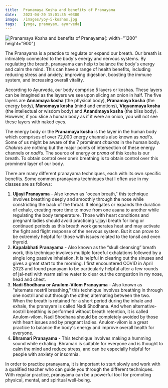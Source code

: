 ```yaml
---
title:  Pranamaya Kosha and benefits of Pranayama
date:   2023-04-20 15:01:35 +0300  
image:  /images/yoy-5-koshas.jpg  
tags:   [yoga, pranayam, ayurveda]
---
```

![Pranamaya Kosha and benefits of Pranayama](/images/yoy-5-koshas.jpg){: width="1200" height="900"}

The Pranayama is a practice to regulate or expand our breath. Our breath is intimately connected to the body's energy and nervous systems. By regulating the breath, pranayama can help to balance the body's energy and calm the mind. This can have a range of health benefits, including reducing stress and anxiety, improving digestion, boosting the immune system, and increasing overall vitality.

According to Ayurveda, our body comprise 5 layers or koshas. These layers can be imagined as the layers we see upon slicing an onion in half. The five layers are **Annamaya kosha** (the physical body), **Pranamaya kosha** (the energy body), **Manomaya kosha** (mind and emotions), **Vigyanmaya kosha** (the intellectual or wisdom body) and  **Anandmaya kosha** (the bliss body). However, if you slice a human body as if it were an onion, you will not see these layers with naked eyes.

The energy body or the **Pranamaya kosha** is the layer in the human body which comprises of over 72,000 energy channels also known as *nadi’s*. Some of us might be aware of the 7 prominent *chakras* in the human body. *Chakras* are nothing but the major points of intersection of these energy channels or *nadi’s*. The source of energy or *prana* of this kosha is our breath. To obtain control over one’s breathing is to obtain control over this prominent layer of our body.

There are many different pranayama techniques, each with its own specific benefits. Some common pranayama techniques that I often use in my classes are as follows:

1.  **Ujjayi Pranayama** - Also known as "ocean breath," this technique involves breathing deeply and smoothly through the nose while constricting the back of the throat. It elongates or expands the duration of exhale, creating more time to move from one asana to another while regulating the body temperature. Those with heart conditions and pregnant ladies should avoid practicing Ujjayi breath for long or continued periods as this breath work generates heat and may activate the fight and flight response of the nervous system. But it can prove to be extremely helpful for those with issues related to the tonsil and even thyroid.
2.  **Kapalabhati Pranayama** - Also known as the “skull cleansing” breath work, this technique involves multiple forceful exhalations followed by a single long passive inhalation. It is helpful in clearing out the sinuses and gives a great start to the morning. I first encountered COVID in April 2023 and found pranayam to be particularly helpful after a few rounds of jal-neti with warm saline water to clear out the congestion in my nose, head and chest.
3.  **Nadi Shodhana or Anulom-Vilom Pranayama** - Also known as "alternate nostril breathing," this technique involves breathing in through one nostril and out through the other, alternating between the two. When the breath is retained for a short period during the inhale and exhale, the pranayam is called Nadi Shodhana. And when alternative-nostril breathing is performed without breath retention, it is called Anulom-vilom. Nadi Shodhana should be completely avoided by those with heart issues and by pregnant ladies. Anulom-vilom is a great practice to balance the body's energy and improve overall health for everyone.
4.  **Bhramari Pranayama** - This technique involves making a humming sound while exhaling. Bhramari is suitable for everyone and is thought to calm the mind and reduce stress, and can be especially helpful for people with anxiety or insomnia.  
    
In order to practice pranayama, it is important to start slowly and work with a qualified teacher who can guide you through the different techniques. With regular practice, pranayama can be a powerful tool for promoting physical, mental, and spiritual well-being.
